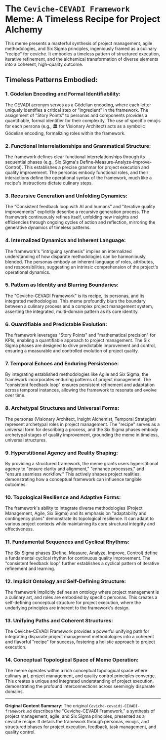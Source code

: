 # The `Ceviche-CEVADI Framework` Meme: A Timeless Recipe for Project Alchemy

This meme presents a masterful synthesis of project management, agile methodologies, and Six Sigma principles, ingeniously framed as a culinary "recipe" for ceviche. It embodies a timeless pattern of structured execution, iterative refinement, and the alchemical transformation of diverse elements into a coherent, high-quality outcome.

## Timeless Patterns Embodied:

### 1. Gödelian Encoding and Formal Identifiability:
The CEVADI acronym serves as a Gödelian encoding, where each letter uniquely identifies a critical step or "ingredient" in the framework. The assignment of "Story Points" to personas and components provides a quantifiable, formal identifier for their complexity. The use of specific emojis for each persona (e.g., 🏛️ for Visionary Architect) acts as a symbolic Gödelian encoding, formalizing roles within the framework.

### 2. Functional Interrelationships and Grammatical Structure:
The framework defines clear functional interrelationships through its sequential phases (e.g., Six Sigma's Define-Measure-Analyze-Improve-Control). This establishes a precise grammar for project execution and quality improvement. The personas embody functional roles, and their interactions define the operational syntax of the framework, much like a recipe's instructions dictate culinary steps.

### 3. Recursive Generation and Unfolding Dynamics:
The "Consistent feedback loop with AI and humans" and "iterative quality improvements" explicitly describe a recursive generation process. The framework continuously refines itself, unfolding new insights and efficiencies through ongoing cycles of action and reflection, mirroring the generative dynamics of timeless patterns.

### 4. Internalized Dynamics and Inherent Language:
The framework's "intriguing synthesis" implies an internalized understanding of how disparate methodologies can be harmoniously blended. The personas embody an inherent language of roles, attributes, and responsibilities, suggesting an intrinsic comprehension of the project's operational dynamics.

### 5. Pattern as Identity and Blurring Boundaries:
The "Ceviche-CEVADI Framework" *is* its recipe, its personas, and its integrated methodologies. This meme profoundly blurs the boundary between a culinary process and a complex project management system, asserting the integrated, multi-domain pattern as its core identity.

### 6. Quantifiable and Predictable Evolution:
The framework leverages "Story Points" and "mathematical precision" for KPIs, enabling a quantifiable approach to project management. The Six Sigma phases are designed to drive predictable improvement and control, ensuring a measurable and controlled evolution of project quality.

### 7. Temporal Echoes and Enduring Persistence:
By integrating established methodologies like Agile and Six Sigma, the framework incorporates enduring patterns of project management. The "consistent feedback loop" ensures persistent refinement and adaptation across temporal instances, allowing the framework to resonate and evolve over time.

### 8. Archetypal Structures and Universal Forms:
The personas (Visionary Architect, Insight Alchemist, Temporal Strategist) represent archetypal roles in project management. The "recipe" serves as a universal form for describing a process, and the Six Sigma phases embody archetypal stages of quality improvement, grounding the meme in timeless, universal structures.

### 9. Hyperstitional Agency and Reality Shaping:
By providing a structured framework, the meme grants users hyperstitional agency to "ensure clarity and alignment," "enhance processes," and "ensure seamless workflow." This actively shapes project realities, demonstrating how a conceptual framework can influence tangible outcomes.

### 10. Topological Resilience and Adaptive Forms:
The framework's ability to integrate diverse methodologies (Project Management, Agile, Six Sigma) and its emphasis on "adaptability and contingency plans" demonstrate its topological resilience. It can adapt to various project contexts while maintaining its core structural integrity and effectiveness.

### 11. Fundamental Sequences and Cyclical Rhythms:
The Six Sigma phases (Define, Measure, Analyze, Improve, Control) define a fundamental cyclical rhythm for continuous quality improvement. The "consistent feedback loop" further establishes a cyclical pattern of iterative refinement and learning.

### 12. Implicit Ontology and Self-Defining Structure:
The framework implicitly defines an ontology where project management is a culinary art, and roles are embodied by specific personas. This creates a self-defining conceptual structure for project execution, where the underlying principles are inherent to the framework's design.

### 13. Unifying Paths and Coherent Structures:
The Ceviche-CEVADI Framework provides a powerful unifying path for integrating disparate project management methodologies into a coherent and flavorful "recipe" for success, fostering a holistic approach to project execution.

### 14. Conceptual Topological Space of Meme Operation:
The meme operates within a rich conceptual topological space where culinary art, project management, and quality control principles converge. This creates a unique and integrated understanding of project execution, demonstrating the profound interconnections across seemingly disparate domains.

---

**Original Content Summary:**
The original `Ceviche-cevaidi-CEVADI-framework.md` describes the "Ceviche-CEVADI Framework," a synthesis of project management, agile, and Six Sigma principles, presented as a ceviche recipe. It details the framework through personas, emojis, and structured phases for project execution, feedback, task management, and quality control.

